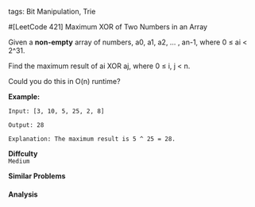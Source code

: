 tags: Bit Manipulation, Trie

#[LeetCode 421] Maximum XOR of Two Numbers in an Array

Given a **non-empty** array of numbers, a0, a1, a2, … , an-1, where 0 ≤ ai < 2^31.

Find the maximum result of ai XOR aj, where 0 ≤ i, j < n.

Could you do this in O(n) runtime?

**Example:**

    Input: [3, 10, 5, 25, 2, 8]
    
    Output: 28
    
    Explanation: The maximum result is 5 ^ 25 = 28.


**Diffculty**  
`Medium`

**Similar Problems**  


#### Analysis



